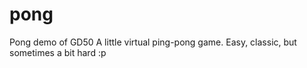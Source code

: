 # pong
Pong demo of GD50
A little virtual ping-pong game.
Easy, classic, but sometimes a bit hard :p
